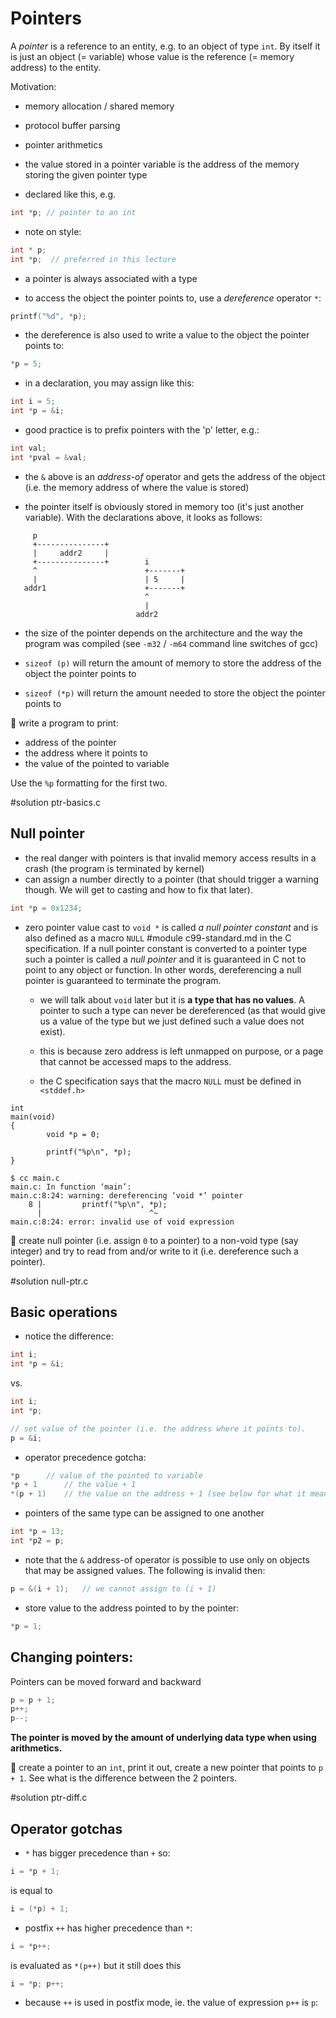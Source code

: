 # Pointers

A *pointer* is a reference to an entity, e.g. to an object of type `int`.  By
itself it is just an object (= variable) whose value is the reference (= memory
address) to the entity.

Motivation:

- memory allocation / shared memory
- protocol buffer parsing
- pointer arithmetics

- the value stored in a pointer variable is the address of the memory storing
  the given pointer type
- declared like this, e.g.

```C
int *p; // pointer to an int
```

- note on style:

```C
int * p;
int *p;  // preferred in this lecture
```

- a pointer is always associated with a type

- to access the object the pointer points to, use a *dereference* operator `*`:

```C
printf("%d", *p);
```

- the dereference is also used to write a value to the object the pointer
  points to:

```C
*p = 5;
```

- in a declaration, you may assign like this:

```C
int i = 5;
int *p = &i;
```

- good practice is to prefix pointers with the 'p' letter, e.g.:

```C
int val;
int *pval = &val;
```

- the `&` above is an *address-of* operator and gets the address of the object
  (i.e. the memory address of where the value is stored)

- the pointer itself is obviously stored in memory too (it's just another
  variable).  With the declarations above, it looks as follows:

```
     p
     +---------------+
     |     addr2     |
     +---------------+        i
     ^                        +-------+
     |                        | 5     |
   addr1                      +-------+
                              ^
                              |
                            addr2
```

- the size of the pointer depends on the architecture and the way the program
  was compiled (see `-m32` / `-m64` command line switches of gcc)

- `sizeof (p)` will return the amount of memory to store the address of the
  object the pointer points to
- `sizeof (*p)` will return the amount needed to store the object the pointer
  points to

:wrench: write a program to print:

   - address of the pointer
   - the address where it points to
   - the value of the pointed to variable

Use the `%p` formatting for the first two.

#solution ptr-basics.c

## Null pointer

- the real danger with pointers is that invalid memory access results in a crash
  (the program is terminated by kernel)
- can assign a number directly to a pointer (that should trigger a warning
  though.  We will get to casting and how to fix that later).

```C
int *p = 0x1234;
```

- zero pointer value cast to `void *` is called *a null pointer constant* and is
  also defined as a macro `NULL`
#module c99-standard.md in the C specification.
  If a null pointer constant is converted to a pointer type such a pointer is
  called a *null pointer* and it is guaranteed in C not to point to any object
  or function.  In other words, dereferencing a null pointer is guaranteed to
  terminate the program.

	- we will talk about `void` later but it is **a type that has no
	  values**.  A pointer to such a type can never be dereferenced (as that
	  would give us a value of the type but we just defined such a value
	  does not exist).

	- this is because zero address is left unmapped on purpose, or a page
	  that cannot be accessed maps to the address.

	- the C specification says that the macro `NULL` must be defined in
	  `<stddef.h>`

```
int
main(void)
{
        void *p = 0;

        printf("%p\n", *p);
}

$ cc main.c
main.c: In function ‘main’:
main.c:8:24: warning: dereferencing ‘void *’ pointer
    8 |         printf("%p\n", *p);
      |                        ^~
main.c:8:24: error: invalid use of void expression
```

:wrench: create null pointer (i.e. assign `0` to a pointer) to a non-void type
(say integer) and try to read from and/or write to it (i.e. dereference such a
pointer).

#solution null-ptr.c

## Basic operations

- notice the difference:

```C
int i;
int *p = &i;
```

vs.

```C
int i;
int *p;

// set value of the pointer (i.e. the address where it points to).
p = &i;
```

- operator precedence gotcha:
```C
*p		// value of the pointed to variable
*p + 1		// the value + 1
*(p + 1)	// the value on the address + 1 (see below for what it means)
```

- pointers of the same type can be assigned to one another

```C
int *p = 13;
int *p2 = p;
```

- note that the `&` address-of operator is possible to use only on objects that
  may be assigned values.  The following is invalid then:

```C
p = &(i + 1);	// we cannot assign to (i + 1)
```

- store value to the address pointed to by the pointer:

```C
*p = 1;
```

## Changing pointers:

Pointers can be moved forward and backward

```C
p = p + 1;
p++;
p--;
```

**The pointer is moved by the amount of underlying data type when using
arithmetics.**

:wrench: create a pointer to an `int`, print it out, create a new pointer
that points to `p + 1`. See what is the difference between the 2 pointers.

#solution ptr-diff.c

## Operator gotchas

- `*` has bigger precedence than `+` so:

```C
i = *p + 1;
```

is equal to

```C
i = (*p) + 1;
```

- postfix `++` has higher precedence than `*`:

```C
i = *p++;
```

is evaluated as `*(p++)` but it still does this
```C
i = *p; p++;
```

  - because `++` is used in postfix mode, ie. the value of expression `p++` is `p`:
